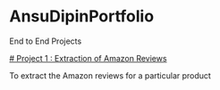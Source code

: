 # AnsuDipinPortfolio
End to End Projects

[# Project 1 : Extraction of Amazon Reviews](https://github.com/ANSU-DIPIN/project1reviews)

To extract the Amazon reviews for a particular product
